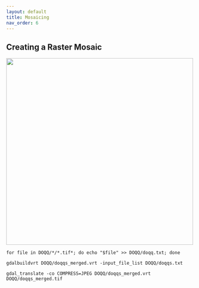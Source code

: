 ```yaml
---
layout: default
title: Mosaicing
nav_order: 6
---
```


## Creating a Raster Mosaic

<img src="https://raw.githubusercontent.com/kimdurante/intro-to-gdal/master/images/mosaic.png" width="500">

```
for file in DOQQ/*/*.tif*; do echo "$file" >> DOQQ/doqq.txt; done
```

```
gdalbuildvrt DOQQ/doqqs_merged.vrt -input_file_list DOQQ/doqqs.txt
```

```
gdal_translate -co COMPRESS=JPEG DOQQ/doqqs_merged.vrt DOQQ/doqqs_merged.tif
```

